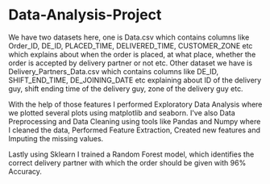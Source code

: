# Data-Analysis-Project
We have two datasets here, one is Data.csv which contains columns like Order_ID, DE_ID, PLACED_TIME, DELIVERED_TIME, CUSTOMER_ZONE etc which explains about when the order is placed, at what place, whether the order is accepted by delivery partner or not etc.
Other dataset we have is Delivery_Partners_Data.csv which contains columns like DE_ID, SHIFT_END_TIME, DE_JOINING_DATE etc explaining about ID of the delivery guy, shift ending time of the delivery guy, zone of the delivery guy etc.

With the help of those features I performed Exploratory Data Analysis where we plotted several plots using matplotlib and seaborn. I've also Data Preprocessing and Data Cleaning using tools like Pandas and Numpy where I cleaned the data, Performed Feature Extraction, Created new features and Imputing the missing values.

Lastly using Sklearn I trained a Random Forest model, which identifies the correct delivery partner with which the order should be given with 96% Accuracy.
